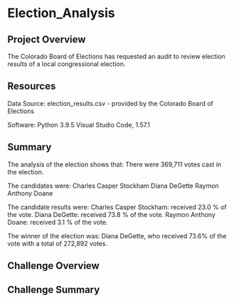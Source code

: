 # Election_Analysis

## Project Overview
The Colorado Board of Elections has requested an audit to review election results of a local congressional election.

## Resources
Data Source: election_results.csv - provided by the Colorado Board of Elections

Software: Python 3.9.5
          Visual Studio Code, 1.57.1

## Summary
The analysis of the election shows that:
  There were 369,711 votes cast in the election.
  
  The candidates were:
    Charles Casper Stockham
    Diana DeGette
    Raymon Anthony Doane


  The candidate results were:
    Charles Casper Stockham: received  23.0 % of the vote.
    Diana DeGette: received  73.8 % of the vote.
    Raymon Anthony Doane: received  3.1 % of the vote.

The winner of the election was:
    Diana DeGette, who received 73.6% of the vote with a total of 272,892 votes.

## Challenge Overview

## Challenge Summary
